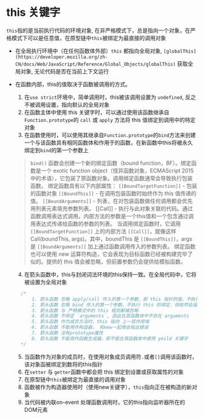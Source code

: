 # this 关键字

`this`指的是当前执行代码的环境对象, 在非严格模式下，总是指向一个对象，在严格模式下可以是任意值，在原型链中`this`被绑定为最直接的调用对象

* 在全局执行环境中（在任何函数体外部）`this` 都指向全局对象, `[globalThis](https://developer.mozilla.org/zh-CN/docs/Web/JavaScript/Reference/Global_Objects/globalThis)` 获取全局对象, 无论代码是否在当前上下文运行
* 在函数内部，this的值取决于函数被调用的方式。
  1. 在`use strict`环境中，简单调用时，this被该调用设置为 `undefined`, 反之不被调用设置，指向默认的全局对象
  2. 在函数主体中使用 this 关键字时，可以通过使用该函数继承自 `Function.prototype`的 `call` 或 `apply` 方法将 this 值绑定到调用中的特定对象
  3. 在函数使用时，可以使用其继承自`Function.prototype`的`bind`方法来创建一个与该函数具有相同函数体和作用于的函数，在新函数中this将被永久绑定到`bind`的第一个参数上
  >  `bind()` 函数会创建一个新的绑定函数（bound function，BF）。绑定函数是一个 exotic function object（怪异函数对象，ECMAScript 2015 中的术语），它包装了原函数对象。调用绑定函数通常会导致执行包装函数。
  > 绑定函数具有以下内部属性：
        `[[BoundTargetFunction]]` - 包装的函数对象
        `[[BoundThis]]` - 在调用包装函数时始终作为 this 值传递的值。
        `[[BoundArguments]]` - 列表，在对包装函数做任何调用都会优先用列表元素填充参数列表。
        [[Call]] - 执行与此对象关联的代码。通过函数调用表达式调用。内部方法的参数是一个this值和一个包含通过调用表达式传递给函数的参数的列表。
  > 当调用绑定函数时，它调用 `[[BoundTargetFunction]]` 上的内部方法 `[[Call]]`，就像这样 Call(boundThis, args)。其中，boundThis 是 `[[BoundThis]]`，args 是 `[[BoundArguments]]` 加上通过函数调用传入的参数列表。
  > 绑定函数也可以使用 new 运算符构造，它会表现为目标函数已经被构建完毕了似的。提供的 this 值会被忽略，但前置参数仍会提供给模拟函数。

  4. 在箭头函数中，this与封闭词法环境的this保持一致。在全局代码中，它将被设置为全局对象
  ```js
    /*
        1. 箭头函数 忽略 apply/call 传入的第一个参数，即 this 指针的值，不执行 this调用绑定
        2. 箭头函数 忽略 bind 传入的第一个参数，不执行 this 的绑定，但依然会返回一个新的 bound 函数
        3. 箭头函数 与 严格模式中的 this 规则都被忽略
        4. 箭头函数 不绑定 `arguments`, 因此在其函数体中不存在 arguments
        5. 箭头函数 作为成员方法时，this 指向 上一层作用域
        6. 箭头函数 不能用作构造器， 和new一起用会抛出错误
        7. 箭头函数 没有prototype属性
        8. 箭头函数 不能用作函数生成器，即不能在其函数体中使用 yeild 关键字
    */
  ```
  5. 当函数作为对象的成员时，在使用对象成员调用符`.`或者`[]`调用该函数时，该对象函被绑定到数将的this指针
  6. 在`setter` 与 `getter`函数中都会把 this 绑定到设置或获取属性的对象
  7. 在原型链中`this`被绑定为最直接的调用对象
  8. 函数被作为构造器使用时（使用new关键字），`this`指向正在被构造的新对象
  9. 当代码被内联on-event 处理函数调用时，它的this指向监听器所在的DOM元素